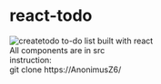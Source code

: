 # react-todo
![createtodo](https://user-images.githubusercontent.com/59754248/212526929-669884dd-a565-4f74-8d6a-68e633d59a98.PNG)
to-do list built with react<br />
All components are in src<br />
instruction:<br />
git clone https://AnonimusZ6/
